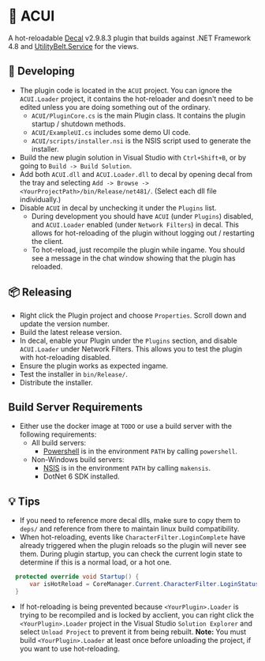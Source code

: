 ﻿# 🚀  ACUI

A hot-reloadable [Decal](https://decaldev.com/) v2.9.8.3 plugin that builds against .NET Framework 4.8 and [UtilityBelt.Service](https://gitlab.com/utilitybelt/utilitybelt.service) for the views.


## 🔧 Developing

  * The plugin code is located in the `ACUI` project. You can ignore the `ACUI.Loader` project, it contains the hot-reloader and doesn't need to be edited unless you are doing something out of the ordinary.
    * `ACUI/PluginCore.cs` is the main Plugin class. It contains the plugin startup / shutdown methods.
    * `ACUI/ExampleUI.cs` includes some demo UI code.
    * `ACUI/scripts/installer.nsi` is the NSIS script used to generate the installer.
  * Build the new plugin solution in Visual Studio with `Ctrl+Shift+B`, or by going to `Build -> Build Solution`.
  * Add both `ACUI.dll` and `ACUI.Loader.dll` to decal by opening decal from the tray and selecting `Add -> Browse -> <YourProjectPath>/bin/Release/net481/`. (Select each dll file individually.)
  * Disable `ACUI` in decal by unchecking it under the `Plugins` list.
    * During development you should have `ACUI` (under `Plugins`) disabled, and `ACUI.Loader` enabled (under `Network Filters`) in decal. This allows for hot-reloading of the plugin without logging out / restarting the client.
    * To hot-reload, just recompile the plugin while ingame. You should see a message in the chat window showing that the plugin has reloaded.

## 📦 Releasing

  * Right click the Plugin project and choose `Properties`. Scroll down and update the version number.
  * Build the latest release version.
  * In decal, enable your Plugin under the `Plugins` section, and disable `ACUI.Loader` under Network Filters. This allows you to test the plugin with hot-reloading disabled.
  * Ensure the plugin works as expected ingame.
  * Test the installer in `bin/Release/`.
  * Distribute the installer.
  
## Build Server Requirements
  * Either use the docker image at `TODO` or use a build server with the following requirements:
    * All build servers:
      * [Powershell](https://learn.microsoft.com/en-us/powershell/) is in the environment `PATH` by calling `powershell`.
    * Non-Windows build servers:
      * [NSIS](https://nsis.sourceforge.io/Main_Page) is in the environment `PATH` by calling `makensis`.
      * DotNet 6 SDK installed.
  
## 💡 Tips

  * If you need to reference more decal dlls, make sure to copy them to `deps/` and reference from there to maintain linux build compatibility.
  * When hot-reloading, events like `CharacterFilter.LoginComplete` have already triggered when the plugin reloads so the plugin will never see them. During plugin startup, you can check the current login state to determine if this is a normal load, or a hot one.
  ```csharp
    protected override void Startup() {
        var isHotReload = CoreManager.Current.CharacterFilter.LoginStatus == 3;
    }
  ```
  * If hot-reloading is being prevented because `<YourPlugin>.Loader` is trying to be recompiled and is locked by acclient, you can right click the `<YourPlugin>.Loader` project in the Visual Studio `Solution Explorer` and select `Unload Project` to prevent it from being rebuilt. **Note:** You must build `<YourPlugin>.Loader` at least once before unloading the project, if you want to use hot-reloading.
